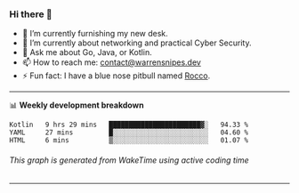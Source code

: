 ### Hi there 👋

- 🔭 I’m currently furnishing my new desk.
- 🌱 I’m currently about networking and practical Cyber Security.
- 💬 Ask me about Go, Java, or Kotlin.
- 📫 How to reach me: contact@warrensnipes.dev
- ⚡ Fun fact: I have a blue nose pitbull named [Rocco](https://i.imgur.com/iLsSCKu.jpg).

-------

📊 **Weekly development breakdown**
<!--START_SECTION:waka-->
```text
Kotlin   9 hrs 29 mins   ███████████████████████▓░   94.33 % 
YAML     27 mins         █░░░░░░░░░░░░░░░░░░░░░░░░   04.60 % 
HTML     6 mins          ▒░░░░░░░░░░░░░░░░░░░░░░░░   01.07 % 
```
<!--END_SECTION:waka-->
###### *This graph is generated from WakeTime using active coding time*
-------
